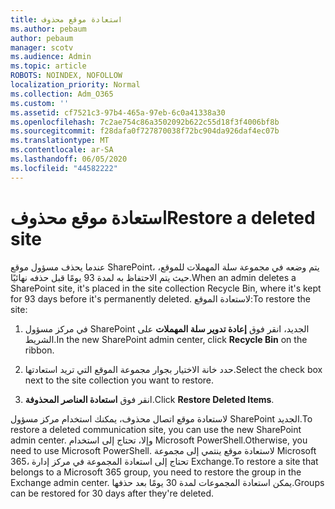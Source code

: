 ```yaml
---
title: استعادة موقع محذوف
ms.author: pebaum
author: pebaum
manager: scotv
ms.audience: Admin
ms.topic: article
ROBOTS: NOINDEX, NOFOLLOW
localization_priority: Normal
ms.collection: Adm_O365
ms.custom: ''
ms.assetid: cf7521c3-97b4-465a-97eb-6c0a41338a30
ms.openlocfilehash: 7c2ae754c86a3502092b622c55d18f3f4006bf8b
ms.sourcegitcommit: f28dafa0f727870038f72bc904da926daf4ec07b
ms.translationtype: MT
ms.contentlocale: ar-SA
ms.lasthandoff: 06/05/2020
ms.locfileid: "44582222"
---
```

# <a name="restore-a-deleted-site"></a><span data-ttu-id="6adea-102">استعادة موقع محذوف</span><span class="sxs-lookup"><span data-stu-id="6adea-102">Restore a deleted site</span></span>

<span data-ttu-id="6adea-103">عندما يحذف مسؤول موقع SharePoint، يتم وضعه في مجموعة سلة المهملات للموقع، حيث يتم الاحتفاظ به لمدة 93 يومًا قبل حذفه نهائيًا.</span><span class="sxs-lookup"><span data-stu-id="6adea-103">When an admin deletes a SharePoint site, it's placed in the site collection Recycle Bin, where it's kept for 93 days before it's permanently deleted.</span></span> <span data-ttu-id="6adea-104">لاستعادة الموقع:</span><span class="sxs-lookup"><span data-stu-id="6adea-104">To restore the site:</span></span>
  
1. <span data-ttu-id="6adea-105">في مركز مسؤول SharePoint الجديد، انقر فوق **إعادة تدوير سلة المهملات** على الشريط.</span><span class="sxs-lookup"><span data-stu-id="6adea-105">In the new SharePoint admin center, click **Recycle Bin** on the ribbon.</span></span> 
    
2. <span data-ttu-id="6adea-106">حدد خانة الاختيار بجوار مجموعة الموقع التي تريد استعادتها.</span><span class="sxs-lookup"><span data-stu-id="6adea-106">Select the check box next to the site collection you want to restore.</span></span>
    
3. <span data-ttu-id="6adea-107">انقر فوق **استعادة العناصر المحذوفة**.</span><span class="sxs-lookup"><span data-stu-id="6adea-107">Click **Restore Deleted Items**.</span></span>
    
<span data-ttu-id="6adea-108">لاستعادة موقع اتصال محذوف، يمكنك استخدام مركز مسؤول SharePoint الجديد.</span><span class="sxs-lookup"><span data-stu-id="6adea-108">To restore a deleted communication site, you can use the new SharePoint admin center.</span></span> <span data-ttu-id="6adea-109">وإلا، تحتاج إلى استخدام Microsoft PowerShell.</span><span class="sxs-lookup"><span data-stu-id="6adea-109">Otherwise, you need to use Microsoft PowerShell.</span></span> <span data-ttu-id="6adea-110">لاستعادة موقع ينتمي إلى مجموعة Microsoft 365، تحتاج إلى استعادة المجموعة في مركز إدارة Exchange.</span><span class="sxs-lookup"><span data-stu-id="6adea-110">To restore a site that belongs to a Microsoft 365 group, you need to restore the group in the Exchange admin center.</span></span> <span data-ttu-id="6adea-111">يمكن استعادة المجموعات لمدة 30 يومًا بعد حذفها.</span><span class="sxs-lookup"><span data-stu-id="6adea-111">Groups can be restored for 30 days after they're deleted.</span></span>
  

